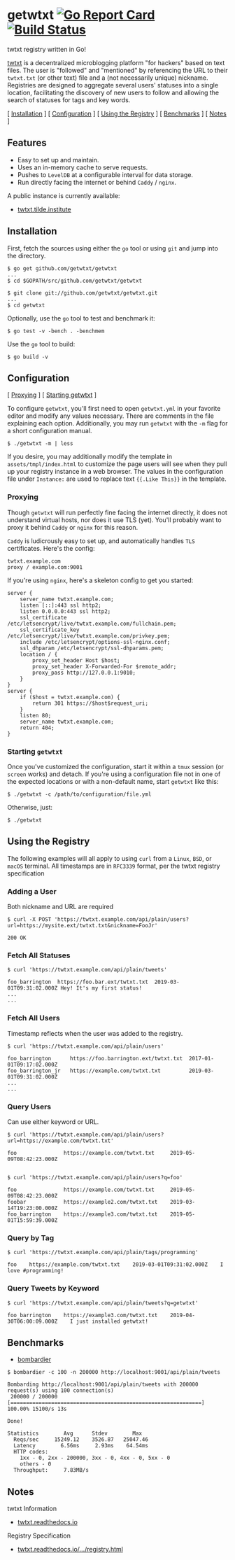 # getwtxt [![Go Report Card](https://goreportcard.com/badge/github.com/getwtxt/getwtxt)](https://goreportcard.com/report/github.com/getwtxt/getwtxt) [![Build Status](https://travis-ci.com/getwtxt/getwtxt.svg?branch=master)](https://travis-ci.com/getwtxt/getwtxt)

twtxt registry written in Go! 

[twtxt](https://github.com/buckket/twtxt) is a decentralized microblogging platform "for hackers" based
on text files. The user is "followed" and "mentioned" by referencing the URL to
their `twtxt.txt` (or other text) file and a (not necessarily unique) nickname.
Registries are designed to aggregate several users' statuses into a single location,
facilitating the discovery of new users to follow and allowing the search of statuses
for tags and key words.

\[ [Installation](#installation) \] \[ [Configuration](#configuration) \] \[ [Using the Registry](#using-the-registry) \] \[ [Benchmarks](#benchmarks) \] \[ [Notes](#notes) \]

## Features

* Easy to set up and maintain. 
* Uses an in-memory cache to serve requests.
* Pushes to `LevelDB` at a configurable interval for data storage. 
* Run directly facing the internet or behind `Caddy` / `nginx`.

A public instance is currently available:
* [twtxt.tilde.institute](https://twtxt.tilde.institute)

## Installation 

First, fetch the sources using either the `go` tool or using `git`
and jump into the directory.

```
$ go get github.com/getwtxt/getwtxt
...
$ cd $GOPATH/src/github.com/getwtxt/getwtxt
```

```
$ git clone git://github.com/getwtxt/getwtxt.git
...
$ cd getwtxt
```

Optionally, use the `go` tool to test and benchmark it:

```
$ go test -v -bench . -benchmem
```

Use the `go` tool to build:

```
$ go build -v
```

## Configuration

\[ [Proxying](#proxying) \] \[ [Starting getwtxt](#starting-getwtxt) \]

To configure `getwtxt`, you'll first need to open `getwtxt.yml` in your favorite
editor and modify any values necessary. There are comments in the file explaining
each option. Additionally, you may run `getwtxt` with the `-m` flag for a short
configuration manual.

```
$ ./getwtxt -m | less
```

If you desire, you may additionally modify the template in `assets/tmpl/index.html`
to customize the page users will see when they pull up your registry instance in
a web browser. The values in the configuration file under `Instance:` are used
to replace text `{{.Like This}}` in the template.

### Proxying

Though `getwtxt` will run perfectly fine facing the internet directly, it does not
understand virtual hosts, nor does it use TLS (yet). You'll probably want to proxy it behind
`Caddy` or `nginx` for this reason. 

`Caddy` is ludicrously easy to set up, and automatically handles `TLS` certificates. Here's the config:

```caddyfile
twtxt.example.com 
proxy / example.com:9001
```

If you're using `nginx`, here's a skeleton config to get you started:

```nginx
server {
    server_name twtxt.example.com;
    listen [::]:443 ssl http2;
    listen 0.0.0.0:443 ssl http2;
    ssl_certificate /etc/letsencrypt/live/twtxt.example.com/fullchain.pem;
    ssl_certificate_key /etc/letsencrypt/live/twtxt.example.com/privkey.pem;
    include /etc/letsencrypt/options-ssl-nginx.conf;
    ssl_dhparam /etc/letsencrypt/ssl-dhparams.pem;
    location / {
        proxy_set_header Host $host;
        proxy_set_header X-Forwarded-For $remote_addr;
        proxy_pass http://127.0.0.1:9010;
    }
}
server {
    if ($host = twtxt.example.com) {
        return 301 https://$host$request_uri;
    }
    listen 80;
    server_name twtxt.example.com;
    return 404;
}
```

### Starting `getwtxt`

Once you've customized the configuration, start it within a `tmux` session (or `screen` works) and detach.
If you're using a configuration file not in one of the expected locations or with a non-default name, 
start `getwtxt` like this:

```
$ ./getwtxt -c /path/to/configuration/file.yml
```

Otherwise, just:

```
$ ./getwtxt
```

## Using the Registry

The following examples will all apply to using `curl` from a `Linux`, `BSD`, or `macOS` terminal.
All timestamps are in `RFC3339` format, per the twtxt registry specification

### Adding a User
Both nickname and URL are required
```
$ curl -X POST 'https://twtxt.example.com/api/plain/users?url=https://mysite.ext/twtxt.txt&nickname=FooJr'

200 OK
```

### Fetch All Statuses
```
$ curl 'https://twtxt.example.com/api/plain/tweets'

foo_barrington  https://foo.bar.ext/twtxt.txt  2019-03-01T09:31:02.000Z Hey! It's my first status!
...
...
```

### Fetch All Users
Timestamp reflects when the user was added to the registry.

```
$ curl 'https://twtxt.example.com/api/plain/users'

foo_barrington      https://foo.barrington.ext/twtxt.txt  2017-01-01T09:17:02.000Z
foo_barrington_jr   https://example.com/twtxt.txt         2019-03-01T09:31:02.000Z
...
...
```

### Query Users
Can use either keyword or URL.

```
$ curl 'https://twtxt.example.com/api/plain/users?url=https://example.com/twtxt.txt'

foo               https://example.com/twtxt.txt     2019-05-09T08:42:23.000Z


$ curl 'https://twtxt.example.com/api/plain/users?q=foo'

foo               https://example.com/twtxt.txt     2019-05-09T08:42:23.000Z
foobar            https://example2.com/twtxt.txt    2019-03-14T19:23:00.000Z
foo_barrington    https://example3.com/twtxt.txt    2019-05-01T15:59:39.000Z
```

### Query by Tag
```
$ curl 'https://twtxt.example.com/api/plain/tags/programming'

foo    https://example.com/twtxt.txt    2019-03-01T09:31:02.000Z    I love #programming!
```

### Query Tweets by Keyword
```
$ curl 'https://twtxt.example.com/api/plain/tweets?q=getwtxt'

foo_barrington    https://example3.com/twtxt.txt    2019-04-30T06:00:09.000Z    I just installed getwtxt!
```

## Benchmarks

* [bombardier](https://github.com/codesenberg/bombardier)

```
$ bombardier -c 100 -n 200000 http://localhost:9001/api/plain/tweets

Bombarding http://localhost:9001/api/plain/tweets with 200000 request(s) using 100 connection(s)
 200000 / 200000 [=============================================================] 100.00% 15100/s 13s

Done!

Statistics        Avg      Stdev        Max
  Reqs/sec     15249.12    3526.87   25047.46
  Latency        6.56ms     2.93ms    64.54ms
  HTTP codes:
    1xx - 0, 2xx - 200000, 3xx - 0, 4xx - 0, 5xx - 0
    others - 0
  Throughput:     7.83MB/s
```

## <a name="notes"></a>Notes

twtxt Information
  * [twtxt.readthedocs.io](https://twtxt.readthedocs.io)

Registry Specification
  * [twtxt.readthedocs.io/.../registry.html](https://twtxt.readthedocs.io/en/latest/user/registry.html)
